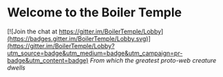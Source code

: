 # Welcome to the Boiler Temple

[![Join the chat at https://gitter.im/BoilerTemple/Lobby](https://badges.gitter.im/BoilerTemple/Lobby.svg)](https://gitter.im/BoilerTemple/Lobby?utm_source=badge&utm_medium=badge&utm_campaign=pr-badge&utm_content=badge)
*From which the greatest proto-web creature dwells*


